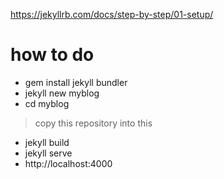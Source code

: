 https://jekyllrb.com/docs/step-by-step/01-setup/

# how to do
- gem install jekyll bundler
- jekyll new myblog
- cd myblog
> copy this repository into this
- jekyll build
- jekyll serve
- http://localhost:4000


